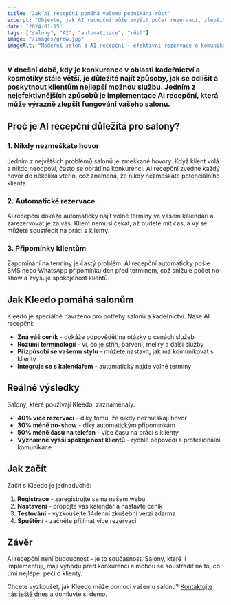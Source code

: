 ```yaml
---
title: "Jak AI recepční pomáhá vašemu podnikání růst"
excerpt: "Objevte, jak AI recepční může zvýšit počet rezervací, zlepšit spokojenost klientů a ušetřit váš čas."
date: "2024-01-15"
tags: ["salony", "AI", "automatizace", "růst"]
image: "/images/grow.jpg"
imageAlt: "Moderní salon s AI recepční - efektivní rezervace a komunikace"
---
```




### **V dnešní době, kdy je konkurence v oblasti kadeřnictví a kosmetiky stále větší, je důležité najít způsoby, jak se odlišit a poskytnout klientům nejlepší možnou službu. Jedním z nejefektivnějších způsobů je implementace AI recepční, která může výrazně zlepšit fungování vašeho salonu.**

## Proč je AI recepční důležitá pro salony?

### 1. Nikdy nezmeškáte hovor

Jedním z největších problémů salonů je zmeškané hovory. Když klient volá a nikdo neodpoví, často se obrátí na konkurenci. AI recepční zvedne každý hovor do několika vteřin, což znamená, že nikdy nezmeškáte potenciálního klienta.

### 2. Automatické rezervace

AI recepční dokáže automaticky najít volné termíny ve vašem kalendáři a zarezervovat je za vás. Klient nemusí čekat, až budete mít čas, a vy se můžete soustředit na práci s klienty.

### 3. Připomínky klientům

Zapomínání na termíny je častý problém. AI recepční automaticky pošle SMS nebo WhatsApp připomínku den před termínem, což snižuje počet no-show a zvyšuje spokojenost klientů.

## Jak Kleedo pomáhá salonům

Kleedo je speciálně navrženo pro potřeby salonů a kadeřnictví. Naše AI recepční:

- **Zná váš ceník** - dokáže odpovědět na otázky o cenách služeb
- **Rozumí terminologii** - ví, co je střih, barvení, melíry a další služby
- **Přizpůsobí se vašemu stylu** - můžete nastavit, jak má komunikovat s klienty
- **Integruje se s kalendářem** - automaticky najde volné termíny

## Reálné výsledky

Salony, které používají Kleedo, zaznamenaly:

- **40% více rezervací** - díky tomu, že nikdy nezmeškají hovor
- **30% méně no-show** - díky automatickým připomínkám
- **50% méně času na telefon** - více času na práci s klienty
- **Významně vyšší spokojenost klientů** - rychlé odpovědi a profesionální komunikace

## Jak začít

Začít s Kleedo je jednoduché:

1. **Registrace** - zaregistrujte se na našem webu
2. **Nastavení** - propojte váš kalendář a nastavte ceník
3. **Testování** - vyzkoušejte 14denní zkušební verzi zdarma
4. **Spuštění** - začněte přijímat více rezervací

## Závěr

AI recepční není budoucnost - je to současnost. Salony, které ji implementují, mají výhodu před konkurencí a mohou se soustředit na to, co umí nejlépe: péči o klienty.

Chcete vyzkoušet, jak Kleedo může pomoci vašemu salonu? [Kontaktujte nás ještě dnes](mailto:info@kleedo.app) a domluvte si demo.
